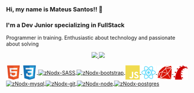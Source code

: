 ### Hi, my name is Mateus Santos!! :wave:
### I'm a Dev Junior specializing in FullStack

<p>Programmer in training. Enthusiastic about technology and passionate about solving</p>
<div align="center">
  <a href="https://github.com/zNodx">
 <img height="180em" src="https://github-readme-stats.vercel.app/api?username=zNodx&show_icons=true&theme=cobalt&include_all_commits=false&count_private=true"/>
  <img height="180em" src="https://github-readme-stats.vercel.app/api/top-langs/?username=zNodx&layout=compact&langs_count=7&theme=cobalt"/>
</div>


  
  <div style="display:block"><br/>
    <img align="center" alt="zNodx-HTML" height="40" width="40"
        src="https://raw.githubusercontent.com/devicons/devicon/master/icons/html5/html5-original.svg">
    <img align="center" alt="zNodx-CSS" height="40" width="40"
        src="https://raw.githubusercontent.com/devicons/devicon/master/icons/css3/css3-original.svg">
    <img align="center" alt="zNodx-SASS" height="40" width="40"
        src="https://cdn.jsdelivr.net/gh/devicons/devicon/icons/sass/sass-original.svg">
    <img align="center" alt="zNodx-bootstrap" height="40" width="40"
        src="https://cdn.jsdelivr.net/gh/devicons/devicon/icons/bootstrap/bootstrap-original.svg">
    <img align="center" alt="zNodx-Js" height="40" width="40"
        src="https://raw.githubusercontent.com/devicons/devicon/master/icons/javascript/javascript-plain.svg">
    <img align="center" alt="zNodx-React" height="40" width="40"
        src="https://raw.githubusercontent.com/devicons/devicon/master/icons/react/react-original.svg">
    <img align="center" alt="zNodx-Ruby" height="40" width="40"
        src="https://raw.githubusercontent.com/devicons/devicon/master/icons/ruby/ruby-plain.svg">
    <img align="center" alt="zNodx-Ruby-Rails" height="40" width="40"
        src="https://raw.githubusercontent.com/devicons/devicon/master/icons/rails/rails-plain.svg">
    <img align="center" alt="zNodx-mysql" height="40" width="40"
        src="https://cdn.jsdelivr.net/gh/devicons/devicon/icons/mysql/mysql-original-wordmark.svg">
    <img align="center" alt="zNodx-git" height="40" width="40"
        src="https://cdn.jsdelivr.net/gh/devicons/devicon/icons/git/git-plain-wordmark.svg">
    <img align="center" alt="zNodx-node" height="40" width="40"
        src="https://cdn.jsdelivr.net/gh/devicons/devicon/icons/nodejs/nodejs-original.svg">
    <img align="center" alt="zNodx-postgres" height="40" width="40"
        src="https://camo.githubusercontent.com/bfde91f425cddc4b06f6a15c2ae50d90a64008c3b05f9733123127e039ffcdf6/68747470733a2f2f63646e2e6a7364656c6976722e6e65742f67682f64657669636f6e732f64657669636f6e2f69636f6e732f706f737467726573716c2f706f737467726573716c2d6f726967696e616c2d776f72646d61726b2e737667">
  </div>
 
</div>
